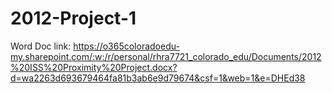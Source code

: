 # 2012-Project-1
Word Doc link:
https://o365coloradoedu-my.sharepoint.com/:w:/r/personal/rhra7721_colorado_edu/Documents/2012%20ISS%20Proximity%20Project.docx?d=wa2263d693679464fa81b3ab6e9d79674&csf=1&web=1&e=DHEd38